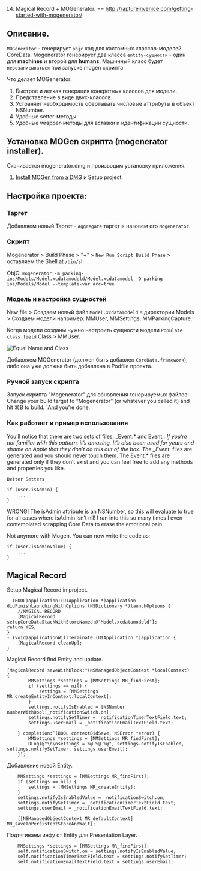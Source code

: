 14. Magical Record + MOGenerator.
==
http://raptureinvenice.com/getting-started-with-mogenerator/

## Описание.

`MOGenerator` - генерирует `objc` код для кастомных классов-моделей CoreData. 
Mogenerator генерирует два класса `еntity-cущности` - один для **machines** и второй для **humans**. 
Машинный класс будет `перезаписываться` при запуске mogen скрипта.

Что делает MOGenerator:

1. Быстрое и легкая генерация конкретных классов для модели.
2. Представление в виде двух-классов.
3. Устраняет необходимость обертывать числовые аттрибуты в объект NSNumber.
4. Удобные setter-методы.
5. Удобные wrapper-методы для вставки и идентификации сущности.

## Установка MOGen cкрипта (mogenerator installer).
Скачивается mogenerator.dmg и производим установку приложения.

1. [Install MOGen from a DMG](http://rentzsch.github.io/mogenerator/) и Setup project.

## Настройка проекта:

### Таргет
Добавляем новый Таргет - `Aggregate` таргет > назовем его `Mogenerator`.

### Скрипт
Mogenerator > Build Phase > "+" > `New Run Script Build Phase` > оставляем the Shell at `/bin/sh`

ObjC:
`mogenerator -m parking-ios/Models/Model.xcdatamodeld/Model.xcdatamodel -O parking-ios/Models/Model --template-var arc=true`

### Модель и настройка сущностей
New file > Создаем новый файл `Model.xcdatamodeld` в директории Models > Создаем модели например: MMUser, MMSettings, MMParkingCapture.

Когда модели созданы нужно настроить сущности модели `Populate class field` Class > MMUser.

![Equal Name and Class](https://github.com/arthurigberdin/rg-ios-base/blob/master/Images/Entity.png)

Добавляем MOGenerator (должен быть добавлен `CoreData.framework`), либо она уже должна быть добавлена в Podfile проекта.

### Ручной запуск скрипта

Запуск скрипта "Mogenerator" для обновления генерируемых файлов:
Change your build target to “Mogenerator” (or whatever you called it) and hit ⌘B to build. `And you’re done.

### Как работает и пример использования

You’ll notice that there are two sets of files, _Event.* and Event.*. If you’re not familiar with this pattern, it’s amazing. It’s also been used for years and shame on Apple that they don’t do this out of the box. The _Event.* files are generated and you should never touch them. The Event.* files are generated only if they don’t exist and you can feel free to add any methods and properties you like.

`Better Setters`

```objc
if (user.isAdmin) {
    ...
}
```
WRONG! The isAdmin attribute is an NSNumber, so this will evaluate to true for all cases where isAdmin isn’t nil! I ran into this so many times I even contemplated scrapping Core Data to erase the emotional pain.

Not anymore with Mogen. You can now write the code as:

```objc
if (user.isAdminValue) {
    ...
}
```

## Magical Record

Setup Magical Record in project.
```obj-c
- (BOOL)application:(UIApplication *)application didFinishLaunchingWithOptions:(NSDictionary *)launchOptions {
    //MAGICAL RECORD
    [MagicalRecord setupCoreDataStackWithStoreNamed:@"Model.xcdatamodeld"];
return YES;
}
- (void)applicationWillTerminate:(UIApplication *)application {
    [MagicalRecord cleanUp];
}
```

Magical Record find Entity and update.
```objc
[MagicalRecord saveWithBlock:^(NSManagedObjectContext *localContext) 
{
        MMSettings *settings = [MMSettings MR_findFirst];
        if (settings == nil) {
            settings = [MMSettings MR_createEntityInContext:localContext];
        }
        settings.notifyIsEnabled = [NSNumber numberWithBool:_notificationSwitch.on];
        settings.notifySetTimer = _notificationTimerTextField.text;
        settings.userEmail = _notificationEmailTextField.text;
        
    } completion:^(BOOL contextDidSave, NSError *error) {
        MMSettings *settings = [MMSettings MR_findFirst];
        DLog(@"\n\nsettings = %@ %@ %@", settings.notifyIsEnabled, settings.notifySetTimer, settings.userEmail);
    }];
```

Добавление новой Entity.
```objc
    MMSettings *settings = [MMSettings MR_findFirst];
    if (settings == nil) {
        settings = [MMSettings MR_createEntity];
    }
    settings.notifyIsEnabledValue = _notificationSwitch.on;
    settings.notifySetTimer = _notificationTimerTextField.text;
    settings.userEmail = _notificationEmailTextField.text;
    
    [[NSManagedObjectContext MR_defaultContext] MR_saveToPersistentStoreAndWait];
```

Подтягиваем инфу от Entity для Presentation Layer.
```objc
    MMSettings *settings = [MMSettings MR_findFirst];
    self.notificationSwitch.on = settings.notifyIsEnabledValue;
    self.notificationTimerTextField.text = settings.notifySetTimer;
    self.notificationEmailTextField.text = settings.userEmail;
```
